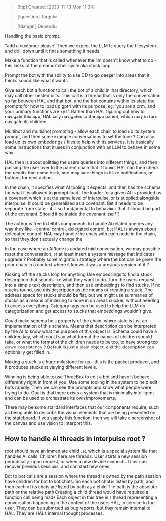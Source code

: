 
>[!tip] Created: [2023-11-13 Mon 11:34]

>[!question] Targets: 

>[!danger] Depends: 

Handling the basic prompt.

"add a customer please"
Then we expect the LLM to query the filesystem and drill down until it finds something it needs.

Make a function that is called whenever the llm doesn't know what to do - this kicks of the dreamcatcher cycle aka stuck loop.

Prompt the bot with the ability to use CD to go deeper into areas that it thinks sound like what it wants.

Give each bot a function to call the bot of a child in that directory, which may call other nested bots.  This call is a thread that is only the conversation so far between HAL and that bot, and the bot contains within its state the prompts for how to load up gpt4 with its purpose, eg: 'you are a crm, and your primary functions are xyz'.  Rather than HAL figuring out how to navigate this app, HAL only navigates to the app parent, which may in turn navigate its children.

Multibot and multishot prompting - allow each chain to load up its system prompt, and then some example conversations to set the tone ?  Can also load up its own embeddings / files to help with its services.  It is basically some instructions that it uses in conjunction with an LLM to behave in some way.

HAL then is about splitting the users queries into different things, and then passing the user over to the parent chain that it found.  HAL can then check the results that came back, and may lace things in it like notifications, or buttons for next action.

In the chain, it specifies what AI tooling it expects, and then has the schema for what it is allowed to prompt load.  The loader for a given AI is provided as a covenant which is at the same level of interpulse, or is supplied alongside interpulse.  It could be generalized as a covenant.  But it needs to be separate from state - it is so fundamental to behaviour that it should be part of the covenant.
Should it be inside the covenant itself ?

The author is free to tell its components to handle AI related queries any way they like - central control, delegated control, but HAL is always about delegated control.
HAL may handle the chats with each node in the chain, so that they don't actually change the

In the case where an AINode is updated mid conversation, we may possible reset the conversation, or at least insert a system message that indicates upgrade ?  Probably some migration strategy where the bot can be given the prior chats in a context where it knows it was a previous version of it ?



Kicking off the stucks loop for anything
Use embeddings to find a stuck description that sounds like what they want to do.
Turn the users request into a simple text description, and then use embeddings to find stucks.
If no stucks found, use this description as the means of creating a stuck.
The address space for stucks should be flat, but we might use summaries of stucks as a means of indexing to hone in on areas quicker, without needing to access everything.
Category tags can be used to help the LLM do categorization and get access to stucks that embeddings wouldn't give.

Could make schema be a property of the chain, where state is just an implementation of this schema.  Means that description can be interpreted by the AI to know what the purpose of this object is.  Schema could have a children key, which could say what format the names of children should take, or what the format of the children needs to be too, to have strong top down consistency ?
Default is just a plain object, and the description can optionally get filled in.

Making a stuck is a huge milestone for us - this is the packet producer, and it produces stucks at varying different levels.

Winning is being able to use ThreeBox to edit a bot and have it behave differently right in front of you.  Use some tooling in the system to help edit bots rapidly.  Then we can see the prompts and know what people were trying to do.  Goal is that there exists a system that is minimally intelligent and can be used to orchestrate its own improvements.

There may be some standard interfaces that our components require, such as being able to describe the visual elements that are being presented on the stateboard.  If you supply this function, then we will take a screenshot of the canvas and use vision to interpret this.

## How to handle AI threads in interpulse root ?
root should have an immediate child `.ai` which is a special system file that handles AI calls.
Children here are threads.
User starts a new session periodically, upon request, or when a new device connects.
User can recover previous sessions, and can start new ones.

Bot to bot calls are a session where the thread is owned by the path
session have children for bot to bot chats.
So each bot chat is listed by path, and then each of its chats are listed by path as a child
The path is the absolute path or the relative path
Creating a child thread would have required a function call being made
Each object in this tree is a thread representing a conversation happening in the context of the users HAL, in service to the user.
They can be submitted as bug reports, but they remain internal to HAL.
They are HALs internal thought processes.